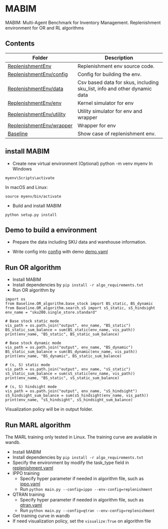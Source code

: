 # MABIM
MABIM: Multi-Agent Benchmark for Inventory Management. 
Replenishment environment for OR and RL algorithms


## Contents

| Folder      | Description                                                                                       |
| ----------- | ------------------------------------------------------------------------------------------------- |
| [ReplenishmentEnv](ReplenishmentEnv)      | Replenishment env source code.                                      |
| [ReplenishmentEnv/config](ReplenishmentEnv/config)      | Config for building the env.                          |
| [ReplenishmentEnv/data](ReplenishmentEnv/data)      | Csv based data for skus, including sku_list, info and other dynamic data|
| [ReplenishmentEnv/env](ReplenishmentEnv/env)      | Kernel simulator for env                                    |
| [ReplenishmentEnv/utility](ReplenishmentEnv/utility)      | Utility simulator for env and wrapper               |
| [ReplenishmentEnv/wrapper](ReplenishmentEnv/wrapper)      | Wrapper for env                 |
| [Baseline](Baseline)                        | Show case of replenishment env.                                     |

## install MABIM 

* Create new virtual environment (Optional)
python -m venv myenv
In Windows 
```
myenv\Scripts\activate
```
In macOS and Linux:
```
source myenv/bin/activate
```

* Build and install MABIM
```
python setup.py install
```

## Demo to build a environment
* Prepare the data including SKU data and warehouse information.

* Write config into [config](ReplenishmentEnv/config) with demo [demo.yaml](ReplenishmentEnv/config/demo.yml)

## Run OR algorithm
* Install MABIM
* Install dependencies by ```pip install -r algo_requirements.txt```
* Run OR algorithm by
```
import os
from Baseline.OR_algorithm.base_stock import BS_static, BS_dynamic
from Baseline.OR_algorithm.search_sS import sS_static, sS_hindsight
env_name = "sku200.single_store.standard"

# Base stock static mode
vis_path = os.path.join("output", env_name, "BS_static")
BS_static_sum_balance = sum(BS_static(env_name, vis_path))
print(env_name, "BS_static", BS_static_sum_balance)

# Base stock dynamic mode
vis_path = os.path.join("output", env_name, "BS_dynamic")
BS_static_sum_balance = sum(BS_dynamic(env_name, vis_path))
print(env_name, "BS_dynamic", BS_static_sum_balance)

# (s, S) static mode
vis_path = os.path.join("output", env_name, "sS_static")
sS_static_sum_balance = sum(sS_static(env_name, vis_path))
print(env_name, "BS_static", sS_static_sum_balance)

# (s, S) hindsight mode
vis_path = os.path.join("output", env_name, "sS_hindsight")
sS_hindsight_sum_balance = sum(sS_hindsight(env_name, vis_path))
print(env_name, "sS_hindsight", sS_hindsight_sum_balance)
```
Visualization policy will be in output folder.

## Run MARL algorithm
The MARL training only tested in Linux. The training curve are available in wandb.
* Install MABIM
* Install dependencies by ```pip install -r algo_requirements.txt```
* Specify the environment by modify the task_type field in [replenishment.yaml](Baseline/MARL_algorithm/config/envs/replenishment.yaml)
* IPPO training 
    * Specify hyper parameter if needed in algorithm file, such as [ippo.yaml](Baseline/MARL_algorithm/config/algo/ippo.yaml)
    * Run ```python main.py --config=ippo --env-config=replenishment```    
* QTRAN training
    * Specify hyper parameter if needed in algorithm file, such as [qtran.yaml](Baseline/MARL_algorithm/config/algo/qtran.yaml)
    * Run ```python main.py --config=qtran --env-config=replenishment```
* Get training curve in wandb
* If need visualization policy, set the ```visualize:True``` on algorithm file
